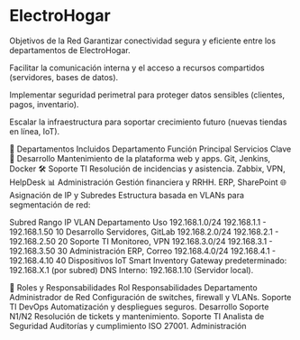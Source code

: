 # ElectroHogar
Objetivos de la Red
Garantizar conectividad segura y eficiente entre los departamentos de ElectroHogar.

Facilitar la comunicación interna y el acceso a recursos compartidos (servidores, bases de datos).

Implementar seguridad perimetral para proteger datos sensibles (clientes, pagos, inventario).

Escalar la infraestructura para soportar crecimiento futuro (nuevas tiendas en línea, IoT).

🏢 Departamentos Incluidos
Departamento	Función Principal	Servicios Clave
🔧 Desarrollo	Mantenimiento de la plataforma web y apps.	Git, Jenkins, Docker
🛠️ Soporte TI	Resolución de incidencias y asistencia.	Zabbix, VPN, HelpDesk
📊 Administración	Gestión financiera y RRHH.	ERP, SharePoint
🌐 Asignación de IP y Subredes
Estructura basada en VLANs para segmentación de red:

Subred	Rango IP	VLAN	Departamento	Uso
192.168.1.0/24	192.168.1.1 - 192.168.1.50	10	Desarrollo	Servidores, GitLab
192.168.2.0/24	192.168.2.1 - 192.168.2.50	20	Soporte TI	Monitoreo, VPN
192.168.3.0/24	192.168.3.1 - 192.168.3.50	30	Administración	ERP, Correo
192.168.4.0/24	192.168.4.1 - 192.168.4.10	40	Dispositivos IoT	Smart Inventory
Gateway predeterminado: 192.168.X.1 (por subred)
DNS Interno: 192.168.1.10 (Servidor local).

👥 Roles y Responsabilidades
Rol	Responsabilidades	Departamento
Administrador de Red	Configuración de switches, firewall y VLANs.	Soporte TI
DevOps	Automatización y despliegues seguros.	Desarrollo
Soporte N1/N2	Resolución de tickets y mantenimiento.	Soporte TI
Analista de Seguridad	Auditorías y cumplimiento ISO 27001.	Administración
